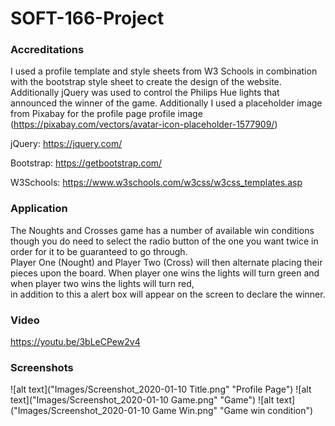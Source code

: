 # SOFT-166-Project

### Accreditations
I used a profile template and style sheets from W3 Schools in combination with the bootstrap style sheet to create the design of 
the website. Additionally jQuery was used to control the Philips Hue lights that announced the winner of the game. Additionally I used a placeholder image from Pixabay for the profile page profile image (https://pixabay.com/vectors/avatar-icon-placeholder-1577909/)

jQuery: https://jquery.com/

Bootstrap: https://getbootstrap.com/

W3Schools: https://www.w3schools.com/w3css/w3css_templates.asp

### Application
The Noughts and Crosses game has a number of available win conditions though you do need to select the radio button of the one you want twice in order for it to be guaranteed to go through. <br> Player One (Nought) and Player Two
(Cross) will then alternate placing their pieces upon the board. When player one wins the lights will turn green and when player two wins the lights will turn red,<br> in addition to this a alert box will appear on the screen to declare
the winner. 

### Video
https://youtu.be/3bLeCPew2v4

### Screenshots
![alt text]("Images/Screenshot_2020-01-10 Title.png" "Profile Page")
![alt text]("Images/Screenshot_2020-01-10 Game.png" "Game")
![alt text]("Images/Screenshot_2020-01-10 Game Win.png" "Game win condition")
